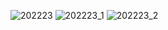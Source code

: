 ![202223](https://user-images.githubusercontent.com/92383587/214122802-75febb69-b179-40f1-9a5e-6c5b4c4a351a.png)
![202223_1](https://user-images.githubusercontent.com/92383587/214122793-6da1611c-7edc-4441-9259-f86a07788ef5.png)
![202223_2](https://user-images.githubusercontent.com/92383587/214122796-0618b20d-b6ce-43ff-9fc5-346e8cc39155.png)
